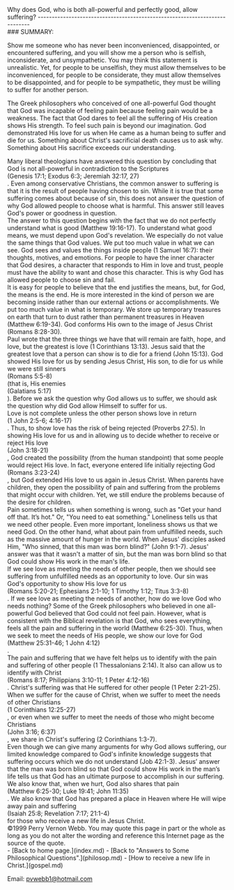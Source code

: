  <head> <title>(PVW) Why does God allow suffering?</title> <meta content="IE=9" http-equiv="X-UA-Compatible"></meta> <link href="css/page_style.css" rel="stylesheet" type="text/css"></link> </head><body><div class="page_style"> Why does God, who is both all-powerful and perfectly good, allow suffering?
---------------------------------------------------------------------------

<div class="p">### SUMMARY:

Show me someone who has never been inconvenienced, disappointed, or encountered suffering, and you will show me a person who is selfish, inconsiderate, and unsympathetic. You may think this statement is unrealistic. Yet, for people to be unselfish, they must allow themselves to be inconvenienced, for people to be considerate, they must allow themselves to be disappointed, and for people to be sympathetic, they must be willing to suffer for another person.

The Greek philosophers who conceived of one all-powerful God thought that God was incapable of feeling pain because feeling pain would be a weakness. The fact that God dares to feel all the suffering of His creation shows His strength. To feel such pain is beyond our imagination. God demonstrated His love for us when He came as a human being to suffer and die for us. Something about Christ's sacrificial death causes us to ask why. Something about His sacrifice exceeds our understanding.

</div><div class="p">Many liberal theologians have answered this question by concluding that God is not all-powerful in contradiction to the Scriptures<div class="footnote">(Genesis 17:1; Exodus 6:3; Jeremiah 32:17, 27)</div>. Even among conservative Christians, the common answer to suffering is that it is the result of people having chosen to sin. While it is true that some suffering comes about because of sin, this does not answer the question of why God allowed people to choose what is harmful. This answer still leaves God's power or goodness in question.</div><div class="p">The answer to this question begins with the fact that we do not perfectly understand what is good (Matthew 19:16-17). To understand what good means, we must depend upon God's revelation. We especially do not value the same things that God values. We put too much value in what we can see. God sees and values the things inside people (1 Samuel 16:7): their thoughts, motives, and emotions. For people to have the inner character that God desires, a character that responds to Him in love and trust, people must have the ability to want and chose this character. This is why God has allowed people to choose sin and fail.</div><div class="p">It is easy for people to believe that the end justifies the means, but, for God, the means is the end. He is more interested in the kind of person we are becoming inside rather than our external actions or accomplishments. We put too much value in what is temporary. We store up temporary treasures on earth that turn to dust rather than permanent treasures in Heaven (Matthew 6:19-34). God conforms His own to the image of Jesus Christ (Romans 8:28-30).</div><div class="p">Paul wrote that the three things we have that will remain are faith, hope, and love, but the greatest is love (1 Corinthians 13:13). Jesus said that the greatest love that a person can show is to die for a friend (John 15:13). God showed His love for us by sending Jesus Christ, His son, to die for us while we were still sinners<div class="footnote">(Romans 5:5-8)</div> (that is, His enemies<div class="footnote">(Galatians 5:17)</div>). Before we ask the question why God allows us to suffer, we should ask the question why did God allow Himself to suffer for us.</div><div class="p">Love is not complete unless the other person shows love in return<div class="footnote">(1 John 2:5-6; 4:16-17)</div>. Thus, to show love has the risk of being rejected (Proverbs 27:5). In showing His love for us and in allowing us to decide whether to receive or reject His love <div class="footnote">(John 3:18-21)</div>, God created the possibility (from the human standpoint) that some people would reject His love. In fact, everyone entered life initially rejecting God<div class="footnote">(Romans 3:23-24)</div>, but God extended His love to us again in Jesus Christ. When parents have children, they open the possibility of pain and suffering from the problems that might occur with children. Yet, we still endure the problems because of the desire for children.</div><div class="p">Pain sometimes tells us when something is wrong, such as "Get your hand off that. It&#146;s hot." Or, "You need to eat something." Loneliness tells us that we need other people. Even more important, loneliness shows us that we need God. On the other hand, what about pain from unfulfilled needs, such as the massive amount of hunger in the world. When Jesus' disciples asked Him, "Who sinned, that this man was born blind?" (John 9:1-7). Jesus' answer was that it wasn't a matter of sin, but the man was born blind so that God could show His work in the man's life.</div><div class="p">If we see love as meeting the needs of other people, then we should see suffering from unfulfilled needs as an opportunity to love. Our sin was God's opportunity to show His love for us<div class="footnote">(Romans 5:20-21; Ephesians 2:1-10; 1 Timothy 1:12; Titus 3:3-8)</div>. If we see love as meeting the needs of another, how do we love God who needs nothing? Some of the Greek philosophers who believed in one all-powerful God believed that God could not feel pain. However, what is consistent with the Biblical revelation is that God, who sees everything, feels all the pain and suffering in the world (Matthew 6:25-30). Thus, when we seek to meet the needs of His people, we show our love for God<div class="footnote">(Matthew 25:31-46; 1 John 4:12)</div>.</div><div class="p">The pain and suffering that we have felt helps us to identify with the pain and suffering of other people (1 Thessalonians 2:14). It also can allow us to identify with Christ<div class="footnote">(Romans 8:17; Philippians 3:10-11; 1 Peter 4:12-16)</div>. Christ's suffering was that He suffered for other people (1 Peter 2:21-25). When we suffer for the cause of Christ, when we suffer to meet the needs of other Christians<div class="footnote">(1 Corinthians 12:25-27)</div>, or even when we suffer to meet the needs of those who might become Christians<div class="footnote">(John 3:16; 6:37)</div>, we share in Christ's suffering (2 Corinthians 1:3-7).</div><div class="p">Even though we can give many arguments for why God allows suffering, our limited knowledge compared to God's infinite knowledge suggests that suffering occurs which we do not understand (Job 42:1-3). Jesus&#146; answer that the man was born blind so that God could show His work in the man&#146;s life tells us that God has an ultimate purpose to accomplish in our suffering. We also know that, when we hurt, God also shares that pain<div class="footnote">(Matthew 6:25-30; Luke 19:41; John 11:35)</div>. We also know that God has prepared a place in Heaven where He will wipe away pain and suffering<div class="footnote">(Isaiah 25:8; Revelation 7:17; 21:1-4)</div> for those who receive a new life in Jesus Christ.</div><div class="p" id="footnotes"></div><script src="js/footnotes.js" type="text/javascript"></script><div class="copy">©1999 Perry Vernon Webb. You may quote this page in part or the whole as long as you do not alter the wording and reference this Internet page as the source of the quote.</div>  </div>- [Back to home page.](index.md)
- [Back to "Answers to Some Philosophical Questions".](philosop.md)
- [How to receive a new life in Christ.](gospel.md)

Email: [pvwebb1@hotmail.com](mailto:pvwebb1@hotmail.com)

